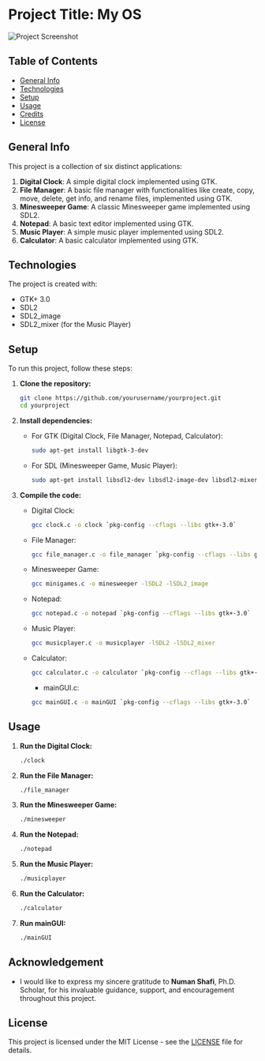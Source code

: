 # Project Title: My OS

![Project Screenshot](https://github.com/ShahbazGhafil/My-Operating-System-Project/blob/main/img.png "Project Screenshot")

## Table of Contents
* [General Info](#general-info)
* [Technologies](#technologies)
* [Setup](#setup)
* [Usage](#usage)
* [Credits](#credits)
* [License](#license)

## General Info
This project is a collection of six distinct applications:

1. **Digital Clock**: A simple digital clock implemented using GTK.
2. **File Manager**: A basic file manager with functionalities like create, copy, move, delete, get info, and rename files, implemented using GTK.
3. **Minesweeper Game**: A classic Minesweeper game implemented using SDL2.
4. **Notepad**: A basic text editor implemented using GTK.
5. **Music Player**: A simple music player implemented using SDL2.
6. **Calculator**: A basic calculator implemented using GTK.

## Technologies
The project is created with:
* GTK+ 3.0
* SDL2
* SDL2_image
* SDL2_mixer (for the Music Player)

## Setup
To run this project, follow these steps:

1. **Clone the repository:**
    ```bash
    git clone https://github.com/yourusername/yourproject.git
    cd yourproject
    ```

2. **Install dependencies:**
    - For GTK (Digital Clock, File Manager, Notepad, Calculator):
      ```bash
      sudo apt-get install libgtk-3-dev
      ```
    - For SDL (Minesweeper Game, Music Player):
      ```bash
      sudo apt-get install libsdl2-dev libsdl2-image-dev libsdl2-mixer-dev
      ```

3. **Compile the code:**
    - Digital Clock:
      ```bash
      gcc clock.c -o clock `pkg-config --cflags --libs gtk+-3.0`
      ```
    - File Manager:
      ```bash
      gcc file_manager.c -o file_manager `pkg-config --cflags --libs gtk+-3.0 gio-2.0`
      ```
    - Minesweeper Game:
      ```bash
      gcc minigames.c -o minesweeper -lSDL2 -lSDL2_image
      ```
    - Notepad:
      ```bash
      gcc notepad.c -o notepad `pkg-config --cflags --libs gtk+-3.0`
      ```
    - Music Player:
      ```bash
      gcc musicplayer.c -o musicplayer -lSDL2 -lSDL2_mixer
      ```
    - Calculator:
      ```bash
      gcc calculator.c -o calculator `pkg-config --cflags --libs gtk+-3.0`
      ```
      - mainGUI.c:
      ```bash
      gcc mainGUI.c -o mainGUI `pkg-config --cflags --libs gtk+-3.0`
      ```

## Usage
1. **Run the Digital Clock:**
    ```bash
    ./clock
    ```

2. **Run the File Manager:**
    ```bash
    ./file_manager
    ```

3. **Run the Minesweeper Game:**
    ```bash
    ./minesweeper
    ```

4. **Run the Notepad:**
    ```bash
    ./notepad
    ```

5. **Run the Music Player:**
    ```bash
    ./musicplayer
    ```

6. **Run the Calculator:**
    ```bash
    ./calculator
    ```
7. **Run mainGUI:**
    ```bash
    ./mainGUI
    ```


## Acknowledgement 
- I would like to express my sincere gratitude to **Numan Shafi**, Ph.D. Scholar, for his invaluable guidance, support, and encouragement throughout this project.
## License
This project is licensed under the MIT License - see the [LICENSE](LICENSE) file for details.

